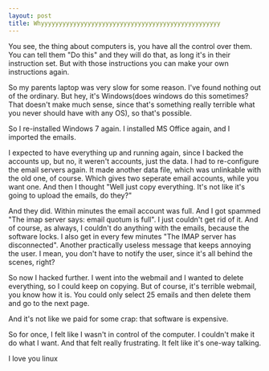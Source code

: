 ```yaml
---
layout: post
title: Whyyyyyyyyyyyyyyyyyyyyyyyyyyyyyyyyyyyyyyyyyyyyyyyyyy
---
```


You see, the thing about computers is, you have all the control over them.
You can tell them "Do this" and they will do that, as long it's in their instruction set.
But with those instructions you can make your own instructions again.

So my parents laptop was very slow for some reason. I've found nothing out of the ordinary. But hey, it's Windows(does windows do this sometimes? That doesn't make much sense, since that's something really terrible what you never should have with any OS), so that's possible.

So I re-installed Windows 7 again. I installed MS Office again, and I imported the emails.

I expected to have everything up and running again, since I backed the accounts up, but no, it weren't accounts, just the data. I had to re-configure the email servers again. It made another data file, which was unlinkable with the old one, of course. Which gives two seperate email accounts, while you want one. And then I thought "Well just copy everything. It's not like it's going to upload the emails, do they?"

And they did. Within minutes the email account was full. And I got spammed "The imap server says: email quotum is full". I just couldn't get rid of it. And of course, as always, I couldn't do anything with the emails, because the software locks. I also get in every few minutes "The IMAP server has disconnected". Another practically useless message that keeps annoying the user. I mean, you don't have to notify the user, since it's all behind the scenes, right?

So now I hacked further. I went into the webmail and I wanted to delete everything, so I could keep on copying. But of course, it's terrible webmail, you know how it is. You could only select 25 emails and then delete them and go to the next page.

And it's not like we paid for some crap: that software is expensive.

So for once, I felt like I wasn't in control of the computer. I couldn't make it do what I want. And that felt really frustrating. It felt like it's one-way talking. 

I love you linux